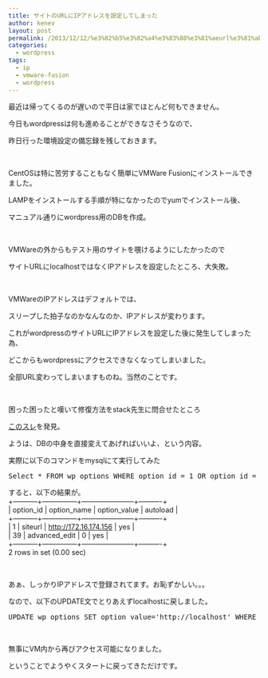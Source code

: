 ```yaml
---
title: サイトのURLにIPアドレスを設定してしまった
author: kenev
layout: post
permalink: /2013/12/12/%e3%82%b5%e3%82%a4%e3%83%88%e3%81%aeurl%e3%81%abip%e3%82%a2%e3%83%89%e3%83%ac%e3%82%b9%e3%82%92%e8%a8%ad%e5%ae%9a%e3%81%97%e3%81%a6%e3%81%97%e3%81%be%e3%81%a3%e3%81%9f/
categories:
  - wordpress
tags:
  - ip
  - vmware-fusion
  - wordpress
---
```

最近は帰ってくるのが遅いので平日は家でほとんど何もできません。

今日もwordpressは何も進めることができなさそうなので、

昨日行った環境設定の備忘録を残しておきます。

&nbsp;

CentOSは特に苦労することもなく簡単にVMWare Fusionにインストールできました。

LAMPをインストールする手順が特になかったのでyumでインストール後、

マニュアル通りにwordpress用のDBを作成。

&nbsp;

VMWareの外からもテスト用のサイトを覗けるようにしたかったので

サイトURLにlocalhostではなくIPアドレスを設定したところ、大失敗。

&nbsp;

VMWareのIPアドレスはデフォルトでは、

スリープした拍子なのかなんなのか、IPアドレスが変わります。

これがwordpressのサイトURLにIPアドレスを設定した後に発生してしまった為、

どこからもwordpressにアクセスできなくなってしまいました。

全部URL変わってしまいますものね。当然のことです。

&nbsp;

困った困ったと嘆いて修復方法をstack先生に問合せたところ

[このスレ][1]を発見。

ようは、DBの中身を直接変えてあげればいいよ、という内容。

実際に以下のコマンドをmysqlにて実行してみた

<pre class="lang:mysql decode:true crayon-selected">Select * FROM wp_options WHERE option_id = 1 OR option_id = 39;</pre>

すると、以下の結果が。  
+&#8212;&#8212;&#8212;&#8211;+&#8212;&#8212;&#8212;&#8212;&#8212;+&#8212;&#8212;&#8212;&#8212;&#8212;&#8212;&#8212;&#8211;+&#8212;&#8212;&#8212;-+  
| option\_id | option\_name | option_value | autoload |  
+&#8212;&#8212;&#8212;&#8211;+&#8212;&#8212;&#8212;&#8212;&#8212;+&#8212;&#8212;&#8212;&#8212;&#8212;&#8212;&#8212;&#8211;+&#8212;&#8212;&#8212;-+  
| 1 | siteurl | http://172.16.174.156 | yes |  
| 39 | advanced_edit | 0 | yes |  
+&#8212;&#8212;&#8212;&#8211;+&#8212;&#8212;&#8212;&#8212;&#8212;+&#8212;&#8212;&#8212;&#8212;&#8212;&#8212;&#8212;&#8211;+&#8212;&#8212;&#8212;-+  
2 rows in set (0.00 sec)

&nbsp;

あぁ、しっかりIPアドレスで登録されてます。お恥ずかしい。。。

なので、以下のUPDATE文でとりあえずlocalhostに戻しました。

<pre class="lang:mysql decode:true">UPDATE wp_options SET option_value='http://localhost' WHERE option_id=1;</pre>

&nbsp;

無事にVM内から再びアクセス可能になりました。

ということでようやくスタートに戻ってきただけです。

 [1]: http://stackoverflow.com/questions/535534/wordpress-host-ip-changed